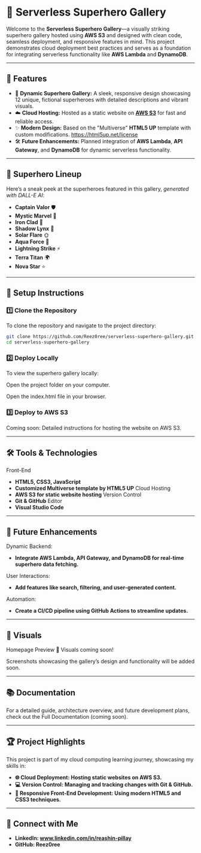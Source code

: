 # 🚀 Serverless Superhero Gallery

Welcome to the **Serverless Superhero Gallery**—a visually striking superhero gallery hosted using **AWS S3** and designed with clean code, seamless deployment, and responsive features in mind. This project demonstrates cloud deployment best practices and serves as a foundation for integrating serverless functionality like **AWS Lambda** and **DynamoDB**.

---

## 🌟 Features

- 🦸 **Dynamic Superhero Gallery:** A sleek, responsive design showcasing 12 unique, fictional superheroes with detailed descriptions and vibrant visuals.
- ☁️ **Cloud Hosting:** Hosted as a static website on **[AWS S3](https://aws.amazon.com/s3/)** for fast and reliable access.
- ✨ **Modern Design:** Based on the "Multiverse" **HTML5 UP** template with custom modifications. https://html5up.net/license
- 🛠️ **Future Enhancements:** Planned integration of **AWS Lambda**, **API Gateway**, and **DynamoDB** for dynamic serverless functionality.

---

## 📸 Superhero Lineup

Here’s a sneak peek at the superheroes featured in this gallery, *generated with DALL-E AI*:

- **Captain Valor** 🛡️  
- **Mystic Marvel** 🔮  
- **Iron Clad** 🦾  
- **Shadow Lynx** 🐾  
- **Solar Flare** 🌞  
- **Aqua Force** 🌊  
- **Lightning Strike** ⚡  
- **Terra Titan** 🌍  
- **Nova Star** ⭐  
---

## 🔧 Setup Instructions

### 1️⃣ Clone the Repository
To clone the repository and navigate to the project directory:
```bash
git clone https://github.com/Reez0ree/serverless-superhero-gallery.git
cd serverless-superhero-gallery
```
### 2️⃣ Deploy Locally
To view the superhero gallery locally:

Open the project folder on your computer.

Open the index.html file in your browser.

### 3️⃣ Deploy to AWS S3
Coming soon: Detailed instructions for hosting the website on AWS S3.

---

## 🛠️ Tools & Technologies
Front-End
- **HTML5, CSS3, JavaScript**
- **Customized Multiverse template by HTML5 UP**
Cloud Hosting
- **AWS S3 for static website hosting**
Version Control
- **Git & GitHub**
Editor
- **Visual Studio Code**

---

## 🎯 Future Enhancements
Dynamic Backend:
- **Integrate AWS Lambda, API Gateway, and DynamoDB for real-time superhero data fetching.**

User Interactions:
- **Add features like search, filtering, and user-generated content.**

Automation:
- **Create a CI/CD pipeline using GitHub Actions to streamline updates.**

---

## 📸 Visuals
Homepage Preview
📌 Visuals coming soon!

Screenshots showcasing the gallery’s design and functionality will be added soon.

---
## 📚 Documentation
For a detailed guide, architecture overview, and future development plans, check out the Full Documentation (coming soon).

---

## 🏆 Project Highlights
This project is part of my cloud computing learning journey, showcasing my skills in:
- **🌐 Cloud Deployment: Hosting static websites on AWS S3.**
- **💻 Version Control: Managing and tracking changes with Git & GitHub.**
- **🎨 Responsive Front-End Development: Using modern HTML5 and CSS3 techniques.**

---

## 🔗 Connect with Me
- **LinkedIn: www.linkedin.com/in/reashin-pillay**
- **GitHub: Reez0ree**